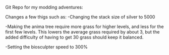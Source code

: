 Git Repo for my modding adventures:

Changes a few thigs such as:
  -Changing the stack size of silver to 5000
  
  -Making the anima tree require more grass for higher levels, and less for the first few levels. This lowers the average grass required by about 3, but the added difficulty of having to get 30 grass should keep it balanced.

  -Setting the biosculpter speed to 300%

